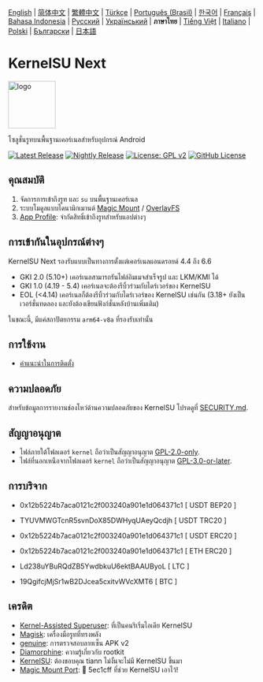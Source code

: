 [English](README.md) | [简体中文](README_CN.md) | [繁體中文](README_TW.md) | [Türkçe](README_TR.md) | [Português (Brasil)](README_PT-BR.md) | [한국어](README_KO.md) | [Français](README_FR.md) | [Bahasa Indonesia](README_ID.md) | [Русский](README_RU.md) | [Український](README_UA.md) | **ภาษาไทย** | [Tiếng Việt](README_VI.md) | [Italiano](README_IT.md) | [Polski](README_PL.md) | [Български](README_BG.md) | [日本語](README_JA.md)

# KernelSU Next

<img src="/assets/kernelsu_next.png" style="width: 96px;" alt="logo">

โซลูชั่นรูทบนพื้นฐานเคอร์เนลสำหรับอุปกรณ์ Android

[![Latest Release](https://img.shields.io/github/v/release/KernelSU-Next/KernelSU-Next?label=Release&logo=github)](https://github.com/KernelSU-Next/KernelSU-Next/releases/latest)
[![Nightly Release](https://img.shields.io/badge/Nightly%20Release-gray?logo=hackthebox&logoColor=fff)](https://nightly.link/KernelSU-Next/KernelSU-Next/workflows/build-manager-ci/next/Manager)
[![License: GPL v2](https://img.shields.io/badge/License-GPL%20v2-orange.svg?logo=gnu)](https://www.gnu.org/licenses/old-licenses/gpl-2.0.en.html)
[![GitHub License](https://img.shields.io/github/license/KernelSU-Next/KernelSU-Next?logo=gnu)](/LICENSE)

## คุณสมบัติ

1. จัดการการเข้าถึงรูท และ `su` บนพื้นฐานเคอร์เนล
2. ระบบโมดูลแบบไดนามิกเมานต์ [Magic Mount](https://topjohnwu.github.io/Magisk/details.html#magic-mount) / [OverlayFS](https://en.wikipedia.org/wiki/OverlayFS)
3. [App Profile](https://kernelsu.org/guide/app-profile.html): จำกัดสิทธิ์เข้าถึงรูทสำหรับแอปต่างๆ

## การเข้ากันในอุปกรณ์ต่างๆ

KernelSU Next รองรับแบบเป็นทางการตั้งแต่เคอร์เนลแอนดรอยด์ 4.4 ถึง 6.6
 - GKI 2.0 (5.10+) เคอร์เนลสามารถรันไฟล์อิมเมจสำเร็จรูป และ LKM/KMI ได้
 - GKI 1.0 (4.19 - 5.4) เคอร์เนลจะต้องรีบิ้วร่วมกับไดร์เวอร์ของ KernelSU
 - EOL (<4.14) เคอร์เนลก็ต้องรีบิ้วร่วมกับไดร์เวอร์ของ KernelSU เช่นกัน (3.18+ ยังเป็นเวอร์ชั่นทดลอง และยังต้องเขียนฟังก์ชั่นหลังบ้านเพิ่มเติม)

ในขณะนี้, มีแค่สถาปัตยกรรม `arm64-v8a` ที่รองรับเท่านั้น

## การใช้งาน

- [คำแนะนำในการติดตั้ง](https://ksunext.org/pages/installation.html)

## ความปลอดภัย

สำหรับข้อมูลการรายงานช่องโหว่ด้านความปลอดภัยของ KernelSU โปรดดูที่ [SECURITY.md](/SECURITY.md).

## สัญญาอนุญาต

- ไฟล์ภายใต้โฟลเดอร์ `kernel` ถือว่าเป็นสัญญาอนุญาต [GPL-2.0-only](https://www.gnu.org/licenses/old-licenses/gpl-2.0.en.html).
- ไฟล์ที่นอกเหนือจากโฟลเดอร์ `kernel` ถือว่าเป็นสัญญาอนุญาต [GPL-3.0-or-later](https://www.gnu.org/licenses/gpl-3.0.html).

## การบริจาก

- 0x12b5224b7aca0121c2f003240a901e1d064371c1 [ USDT BEP20 ]

- TYUVMWGTcnR5svnDoX85DWHyqUAeyQcdjh [ USDT TRC20 ]

- 0x12b5224b7aca0121c2f003240a901e1d064371c1 [ USDT ERC20 ]

- 0x12b5224b7aca0121c2f003240a901e1d064371c1 [ ETH ERC20 ]

- Ld238uYBuRQdZB5YwdbkuU6ektBAAUByoL [ LTC ]

- 19QgifcjMjSr1wB2DJcea5cxitvWVcXMT6 [ BTC ]

## เครดิต

- [Kernel-Assisted Superuser](https://git.zx2c4.com/kernel-assisted-superuser/about/): ที่เป็นคนริเริ่มไอเดีย KernelSU
- [Magisk](https://github.com/topjohnwu/Magisk): เครื่องมือรูทที่ทรงพลัง
- [genuine](https://github.com/brevent/genuine/): การตรวจสอบลายเซ็น APK v2
- [Diamorphine](https://github.com/m0nad/Diamorphine): ความรู้เกี่ยวกับ rootkit
- [KernelSU](https://github.com/tiann/KernelSU): ต้องขอบคุณ tiann ไม่งั้นจะไม่มี KernelSU ขึ้นมา
- [Magic Mount Port](https://github.com/5ec1cff/KernelSU/blob/main/userspace/ksud/src/magic_mount.rs): 💜 5ec1cff ที่ช่วย KernelSU เอาไว้!
